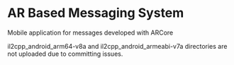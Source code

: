 # AR Based Messaging System
 Mobile application for messages developed with ARCore

il2cpp_android_arm64-v8a and il2cpp_android_armeabi-v7a directories are not uploaded due to committing issues. 
